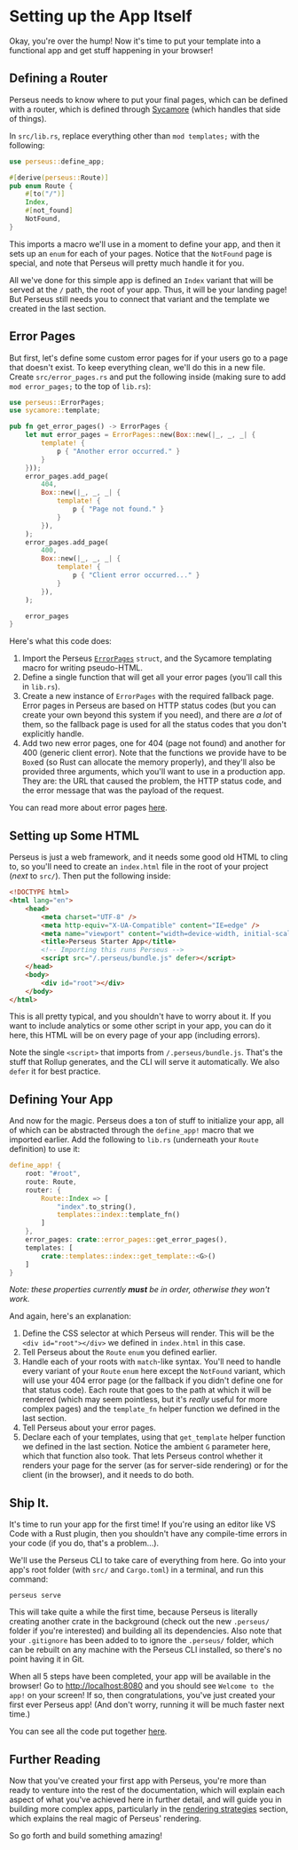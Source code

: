# Setting up the App Itself

Okay, you're over the hump! Now it's time to put your template into a functional app and get stuff happening in your browser!

## Defining a Router

Perseus needs to know where to put your final pages, which can be defined with a router, which is defined through [Sycamore](https://github.com/sycamore-rs/sycamore) (which handles that side of things).

In `src/lib.rs`, replace everything other than `mod templates;` with the following:

```rust
use perseus::define_app;

#[derive(perseus::Route)]
pub enum Route {
    #[to("/")]
    Index,
    #[not_found]
    NotFound,
}
```

This imports a macro we'll use in a moment to define your app, and then it sets up an `enum` for each of your pages. Notice that the `NotFound` page is special, and note that Perseus will pretty much handle it for you.

All we've done for this simple app is defined an `Index` variant that will be served at the `/` path, the root of your app. Thus, it will be your landing page! But Perseus still needs you to connect that variant and the template we created in the last section.

## Error Pages

But first, let's define some custom error pages for if your users go to a page that doesn't exist. To keep everything clean, we'll do this in a new file. Create `src/error_pages.rs` and put the following inside (making sure to add `mod error_pages;` to the top of `lib.rs`):

```rust
use perseus::ErrorPages;
use sycamore::template;

pub fn get_error_pages() -> ErrorPages {
    let mut error_pages = ErrorPages::new(Box::new(|_, _, _| {
        template! {
            p { "Another error occurred." }
        }
    }));
    error_pages.add_page(
        404,
        Box::new(|_, _, _| {
            template! {
                p { "Page not found." }
            }
        }),
    );
    error_pages.add_page(
        400,
        Box::new(|_, _, _| {
            template! {
                p { "Client error occurred..." }
            }
        }),
    );

    error_pages
}
```

Here's what this code does:

1. Import the Perseus [`ErrorPages`](https://docs.rs/perseus/0.1.2/perseus/shell/struct.ErrorPages.html) `struct`, and the Sycamore templating macro for writing pseudo-HTML.
2. Define a single function that will get all your error pages (you'll call this in `lib.rs`).
3. Create a new instance of `ErrorPages` with the required fallback page. Error pages in Perseus are based on HTTP status codes (but you can create your own beyond this system if you need), and there are _a lot_ of them, so the fallback page is used for all the status codes that you don't explicitly handle.
4. Add two new error pages, one for 404 (page not found) and another for 400 (generic client error). Note that the functions we provide have to be `Box`ed (so Rust can allocate the memory properly), and they'll also be provided three arguments, which you'll want to use in a production app. They are: the URL that caused the problem, the HTTP status code, and the error message that was the payload of the request.

You can read more about error pages [here](https://arctic-hen7.github.io/perseus/error_pages.html).

## Setting up Some HTML

Perseus is just a web framework, and it needs some good old HTML to cling to, so you'll need to create an `index.html` file in the root of your project (_next_ to `src/`). Then put the following inside:

```html
<!DOCTYPE html>
<html lang="en">
    <head>
        <meta charset="UTF-8" />
        <meta http-equiv="X-UA-Compatible" content="IE=edge" />
        <meta name="viewport" content="width=device-width, initial-scale=1.0" />
        <title>Perseus Starter App</title>
        <!-- Importing this runs Perseus -->
        <script src="/.perseus/bundle.js" defer></script>
    </head>
    <body>
        <div id="root"></div>
    </body>
</html>
```

This is all pretty typical, and you shouldn't have to worry about it. If you want to include analytics or some other script in your app, you can do it here, this HTML will be on every page of your app (including errors).

Note the single `<script>` that imports from `/.perseus/bundle.js`. That's the stuff that Rollup generates, and the CLI will serve it automatically. We also `defer` it for best practice.

## Defining Your App

And now for the magic. Perseus does a ton of stuff to initialize your app, all of which can be abstracted through the `define_app!` macro that we imported earlier. Add the following to `lib.rs` (underneath your `Route` definition) to use it:

```rust
define_app! {
    root: "#root",
    route: Route,
    router: {
        Route::Index => [
            "index".to_string(),
            templates::index::template_fn()
        ]
    },
    error_pages: crate::error_pages::get_error_pages(),
    templates: [
        crate::templates::index::get_template::<G>()
    ]
}
```

_Note: these properties currently **must** be in order, otherwise they won't work._

And again, here's an explanation:

1. Define the CSS selector at which Perseus will render. This will be the `<div id="root"></div>` we defined in `index.html` in this case.
2. Tell Perseus about the `Route` `enum` you defined earlier.
3. Handle each of your roots with `match`-like syntax. You'll need to handle every variant of your `Route` `enum` here except the `NotFound` variant, which will use your 404 error page (or the fallback if you didn't define one for that status code). Each route that goes to the path at which it will be rendered (which may seem pointless, but it's _really_ useful for more complex pages) and the `template_fn` helper function we defined in the last section.
4. Tell Perseus about your error pages.
5. Declare each of your templates, using that `get_template` helper function we defined in the last section. Notice the ambient `G` parameter here, which that function also took. That lets Perseus control whether it renders your page for the server (as for server-side rendering) or for the client (in the browser), and it needs to do both.

## Ship It.

It's time to run your app for the first time! If you're using an editor like VS Code with a Rust plugin, then you shouldn't have any compile-time errors in your code (if you do, that's a problem...).

We'll use the Perseus CLI to take care of everything from here. Go into your app's root folder (with `src/` and `Cargo.toml`) in a terminal, and run this command:

```
perseus serve
```

This will take quite a while the first time, because Perseus is literally creating another crate in the background (check out the new `.perseus/` folder if you're interested) and building all its dependencies. Also note that your `.gitignore` has been added to to ignore the `.perseus/` folder, which can be rebuilt on any machine with the Perseus CLI installed, so there's no point having it in Git.

When all 5 steps have been completed, your app will be available in the browser! Go to <http://localhost:8080> and you should see `Welcome to the app!` on your screen! If so, then congratulations, you've just created your first ever Perseus app! (And don't worry, running it will be much faster next time.)

You can see all the code put together [here](https://github.com/arctic-hen7/perseus-starter-app).

## Further Reading

Now that you've created your first app with Perseus, you're more than ready to venture into the rest of the documentation, which will explain each aspect of what you've achieved here in further detail, and will guide you in building more complex apps, particularly in the [rendering strategies](https://arctic-hen7.github.io/perseus/strategies/intro.html) section, which explains the real magic of Perseus' rendering.

So go forth and build something amazing!
